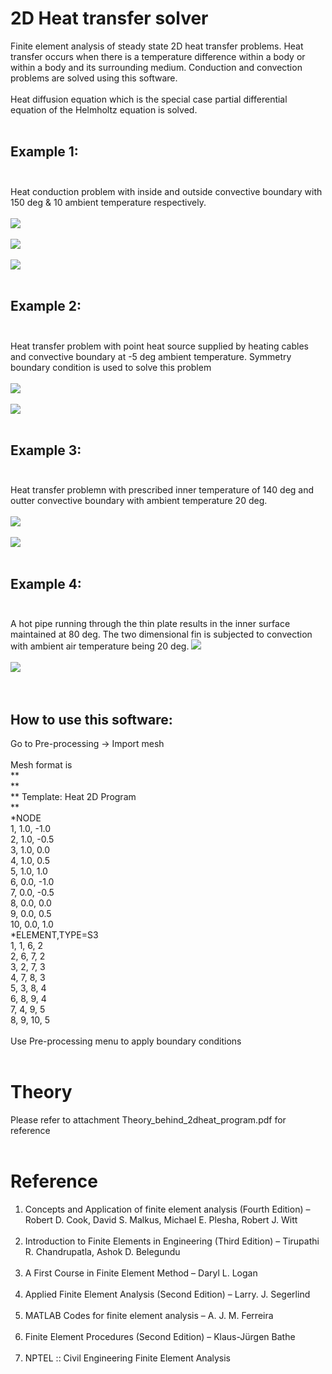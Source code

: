 # 2D Heat transfer solver 
Finite element analysis of steady state 2D heat transfer problems. Heat transfer occurs when there is a temperature difference within a body or within a body and its surrounding medium. Conduction and convection problems are solved using this software. <br /><br /> Heat diffusion equation which is the special case partial differential equation of the Helmholtz equation is solved.<br /><br />
## Example 1:<br /><br />
Heat conduction problem with inside and outside convective boundary with 150 deg & 10 ambient temperature respectively. <br /><br />
![](Images/Example_1_problem.png)<br /><br />
![](Images/Example_1_mesh.png)<br /><br />
![](Images/Example_1_solved.png)<br /><br />
## Example 2:<br /><br />
Heat transfer problem with point heat source supplied by heating cables and convective boundary at -5 deg ambient temperature. Symmetry boundary condition is used to solve this problem<br /><br />
![](Images/Example_2_problem.png)<br /><br />
![](Images/Example_2_soln.png)<br /><br />
## Example 3:<br /><br />
Heat transfer problemn with prescribed inner temperature of 140 deg and outter convective boundary with ambient temperature 20 deg.<br /><br />
![](Images/Example_3_problem.png)<br /><br />
![](Images/Example_3_soln.png)<br /><br />
## Example 4:<br /><br />
A hot pipe running through the thin plate results in the inner surface maintained at 80 deg. The two dimensional fin is subjected to convection with ambient air temperature being 20 deg.
![](Images/Example_4_problem.png)<br /><br />
![](Images/Example_4_soln.png)<br /><br />
<br />
## How to use this software:<br />
Go to Pre-processing -> Import mesh <br />
<br />
Mesh format is <br />
** <br />
** <br />
**   Template:  Heat 2D Program <br />
** <br />
*NODE <br />
	1,	1.0,	-1.0 <br />
	2,	1.0,	-0.5 <br />
	3,	1.0,	 0.0 <br />
	4,	1.0,	 0.5 <br />
	5,	1.0,	 1.0 <br />
	6,	0.0,	-1.0 <br />
	7,	0.0,	-0.5 <br />
	8,	0.0,	 0.0 <br />
	9,	0.0,	 0.5 <br />
	10,	0.0,	 1.0 <br />
*ELEMENT,TYPE=S3 <br />
         1,       1,       6,       2 <br />
         2,       6,       7,       2 <br />
         3,       2,       7,       3 <br />
         4,       7,       8,       3 <br />
         5,       3,       8,       4 <br />
         6,       8,       9,       4 <br />
         7,       4,       9,       5 <br />
         8,       9,      10,       5 <br />
<br />
Use Pre-processing menu to apply boundary conditions<br />
<br />
# Theory
Please refer to attachment Theory_behind_2dheat_program.pdf for reference<br /><br />
# Reference
1. Concepts and Application of finite element analysis (Fourth Edition) – Robert D.
Cook, David S. Malkus, Michael E. Plesha, Robert J. Witt<br /><br />
2. Introduction to Finite Elements in Engineering (Third Edition) – Tirupathi R.
Chandrupatla, Ashok D. Belegundu<br /><br />
3. A First Course in Finite Element Method – Daryl L. Logan<br /><br />
4. Applied Finite Element Analysis (Second Edition) – Larry. J. Segerlind<br /><br />
5. MATLAB Codes for finite element analysis – A. J. M. Ferreira<br /><br />
6. Finite Element Procedures (Second Edition) – Klaus-Jürgen Bathe<br /><br />
7. NPTEL :: Civil Engineering Finite Element Analysis<br /><br />
